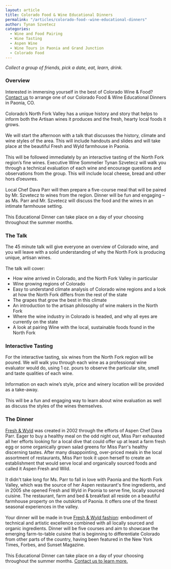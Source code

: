 ```yaml
---
layout: article
title: Colorado Food & Wine Educational Dinners
permalink: "/articles/colorado-food--wine-educational-dinners"
author: Tynan Szvetecz
categories:
  - Wine and Food Pairing
  - Wine Tasting
  - Aspen Wine
  - Wine Tours in Paonia and Grand Junction
  - Colorado Food
---
```


<p><em>Collect a group of friends, pick a date, eat, learn, drink.</em></p>
<h3>Overview</h3>
<p><img class="top left border" src="/images/galleries/d41d8cd98f00b20/1060369690989_medium.jpg" alt="">Interested in immersing yourself in the best of Colorado Wine &amp; Food? <a href="/contact">Contact us</a> to arrange one of our Colorado Food &amp; Wine Educational Dinners in Paonia, CO.<br>
<br>
Colorado’s North Fork Valley has a unique history and story that helps to inform both the Artisan wines it produces and the fresh, hearty local foods it grows. <br>
<br>
We will start the afternoon with a talk that discusses the history, climate and wine styles of the area. This will include handouts and slides and will take place at the beautiful Fresh and Wyld farmhouse in Paonia. <br>
<br>
This will be followed immediately by an interactive tasting of the North Fork region’s fine wines. Executive Wine Sommelier Tynan Szvetecz will walk you through a technical evaluation of each wine and encourage questions and observations from the group. This will include local cheese, bread and other hors d’oeuvres.<br>
<br>
Local Chef Dava Parr will then prepare a five-course meal that will be paired by Mr. Szvetecz to wines from the region. Dinner will be fun and engaging – as Ms. Parr and Mr. Szvetecz will discuss the food and the wines in an intimate farmhouse setting. <br>
<br>
This Educational Dinner can take place on a day of your choosing throughout the summer months.</p>
<h3>The Talk</h3>
<p>The 45 minute talk will give everyone an overview of Colorado wine, and you will leave with a solid understanding of why the North Fork is producing unique, artisan wines.<br>
<br>
The talk will cover:</p>
<ul>
<li>How wine arrived in Colorado, and the North Fork Valley in particular</li>
<li>Wine growing regions of Colorado</li>
<li>Easy to understand climate analysis of Colorado wine regions and a look at how the North Fork differs from the rest of the state</li>
<li>The grapes that grow the best in this climate</li>
<li>An introduction to the artisan philosophy of wine makers in the North Fork</li>
<li>Where the wine industry in Colorado is headed, and why all eyes are currently on the state</li>
<li>A look at pairing Wine with the local, sustainable foods found in the North Fork</li>
</ul>
<h3>Interactive Tasting</h3>
<p>For the interactive tasting, six wines from the North Fork region will be poured. We will walk you through each wine as a professional wine evaluator would do, using 1 oz. pours to observe the particular site, smell and taste qualities of each wine. <br>
<br>
Information on each wine’s style, price and winery location will be provided as a take-away.<br>
<br>
This will be a fun and engaging way to learn about wine evaluation as well as discuss the styles of the wines themselves.</p>
<h3>The Dinner</h3>
<p><a href="http://www.freshandwyldinn.com/">Fresh &amp; Wyld</a> was created in 2002 through the efforts of Aspen Chef Dava Parr. Eager to buy a healthy meal on the odd night out, Miss Parr exhausted all her efforts looking for a local dive that could offer up at least a farm fresh egg or some organically grown salad greens for Miss Parr's healthy discerning tastes. After many disappointing, over-priced meals in the local assortment of restaurants, Miss Parr took it upon herself to create an establishment that would serve local and organically sourced foods and called it Aspen Fresh and Wild. <br>
<br>
It didn't take long for Ms. Parr to fall in love with Paonia and the North Fork Valley, which was the source of her Aspen restaurant's fine ingredients, and in 2005 she opened Fresh and Wyld in Paonia to serve fine, locally sourced cuisine. The restaurant, farm and bed &amp; breakfast all reside on a beautiful farmhouse property on the outskirts of Paonia. It offers one of the finest seasonal experiences in the valley.<br>
<br>
Your dinner will be made in true <a href="http://www.freshandwyldinn.com/">Fresh &amp; Wyld fashion</a>: embodiment of technical and artistic excellence combined with all locally sourced and organic ingredients. Dinner will be five courses and aim to showcase the emerging farm-to-table cuisine that is beginning to differentiate Colorado from other parts of the country, having been featured in the New York Times, Forbes, and Sunset Magazine. <br>
<br>
This Educational Dinner can take place on a day of your choosing throughout the summer months. <a href="/contact">Contact us to learn more.</a></p>
